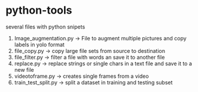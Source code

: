 # python-tools
several files with python snipets

1.  Image_augmentation.py -> File to augment multiple pictures and copy labels in yolo format
2.  file_copy.py -> copy large file sets from source to destination
3.  file_filter.py -> filter a file with words an save it to another file
4.  replace.py -> replace strings or single chars in a text file and save it to a new file
5.  videotoframe.py -> creates single frames from a video
6. train_test_split.py -> split a dataset in training and testing subset
